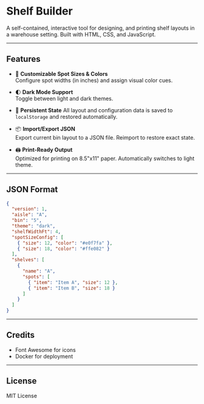 # Shelf Builder

A self-contained, interactive tool for designing, and printing shelf layouts in a warehouse setting. Built with HTML, CSS, and JavaScript.

---

## Features

- 🎨 **Customizable Spot Sizes & Colors**  
  Configure spot widths (in inches) and assign visual color cues.

- 🌓 **Dark Mode Support**  
  Toggle between light and dark themes.

- 💾 **Persistent State** 
  All layout and configuration data is saved to `localStorage` and restored automatically.

- 📦 **Import/Export JSON**  
  Export current bin layout to a JSON file. Reimport to restore exact state.

- 🖨 **Print-Ready Output**  
  Optimized for printing on 8.5"x11" paper. Automatically switches to light theme.

---

## JSON Format

```json
{
  "version": 1,
  "aisle": "A",
  "bin": "5",
  "theme": "dark",
  "shelfWidthFt": 4,
  "spotSizeConfig": [
    { "size": 12, "color": "#e0f7fa" },
    { "size": 18, "color": "#ffe082" }
  ],
  "shelves": [
    {
      "name": "A",
      "spots": [
        { "item": "Item A", "size": 12 },
        { "item": "Item B", "size": 18 }
      ]
    }
  ]
}
```

---

## Credits
- Font Awesome for icons
- Docker for deployment

---

## License
MIT License

